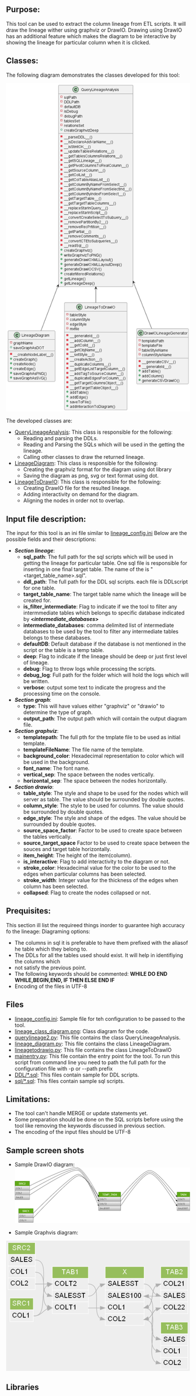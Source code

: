 ## Purpose:
This tool can be used to extract the column lineage from ETL scripts.
It will draw the lineage wither using graphviz or DrawIO.
Drawing using DrawIO has an additional feature which makes the diagram to
be interactive by showing the lineage for particular column when it is clicked.

## Classes:
The following diagram demonstrates the classes developed for this tool:

![class diagram](images/lineage_class_diagram.png)

The developed classes are:
- [QueryLineageAnalysis](code/querylineage2.py):
This class is responsible for the following:
  * Reading and parsing the DDLs.
  * Reading and Parsing the SQLs which will be used in the getting the lineage.
  * Calling other classes to draw the returned lineage.
- [LineageDiagram](code/lineage_diagram.py): 
This class is responsible for the following:
  * Creating the graphviz format for the diagram using dot library
  * Saving the diagram as png, svg or text format using dot.
- [LineageToDrawIO](code/lineagetodrawio.py):
This class is responsible for the following:
  * Creating DrawIO file for the resulted lineage.
  * Adding interactivity on demand for the diagram.
  * Aligning the nodes in order not to overlap.

## Input file description:
The input for this tool is an ini file similar to [lineage_config.ini](config/lineage_config.ini)
Below are the possible fields and their descriptions:
- **_Section lineage_**:
  * **sql_path**: The full path for the sql scripts which will be used in 
  getting the lineage for particular table. One sql file is responsible 
  for inserting in one final target table. The name of the is "<target_table_name>.sql". 
  * **ddl_path**: The full path for the DDL sql scripts. each file is DDLscript for one table.
  * **target_table_name**: The target table name which the lineage will be created for.
  * **is_filter_intermediate**: Flag to indicate if we the tool to filter any intermmediate tables
  which belongs to specific database indicated by **<_intermediate_databases_>**
  * **intermediate_databases**: comma delimited list of intermediate databases 
  to be used by the tool to filter any intermediate tables belongs to these databases.
  * **defaultDB**: Default database if the database is not mentioned in the script or the table
  is a temp table.
  * **deep**: Flag to indicate if the lineage should be deep or just first level of lineage.
  * **debug**: Flag to throw logs while processing the scripts.
  * **debug_log**: Full path for the folder which will hold the logs which will be written.
  * **verbose**: output some text to indicate the progress and the processing time on the console.
- **_Section graph_**:
  * **type**: This will have values either "graphviz" or "drawio" to determine the type of graph.
  * **output_path**: The output path which will contain the output diagram file.
- **_Section graphviz_**:
  * **templatepath**: The full pth for the tmplate file to be used as initial template.
  * **templateFileName**: The file name of the template.
  * **background_color**: Hexadecimal representation to color which will be used in the background.
  * **font_name**: The font name.
  * **vertical_sep**: The space between the nodes vertically.
  * **horizontal_sep**: The space between the nodes horizontally.
- **_Section drawio_**:
  * **table_style**: The style and shape to be used for the nodes which will server as table. 
  The value should be surrounded by double quotes.
  * **column_style**: The style to be used for columns. The value should be surrounded 
  by double quotes. 
  * **edge_style**: The style and shape of the edges. The value should be surrounded 
  by double quotes.
  * **source_space_factor**: Factor to be used to create space between the tables vertically.
  * **source_target_space** Factor to be used to create space between the souces and
  target table horizontally.
  * **item_height**: The height of the item(column).
  * **is_interactive**: Flag to add interactivity to the diagram or not.
  * **stroke_color**: Hexadecimal value for the color to be used to the 
  edges when particular columns has been selected.
  * **stroke_width**: Integer value for the thickness of the edges when column has been selected.
  * **collapsed**: Flag to create the nodes collapsed or not.

## Prequisites:
This section ill list  the requireed things inorder to guarantee high accuracy fo the lineage:
Diagraming options:
- The columns in sql it is preferable to have them prefixed with the aliasof he table which they 
belong to.
- The DDLs for all the tables used should exist. It will help in identifiying the columns which
- not satisfy the previous point.
- The following keywords should be commented: **WHILE DO END WHILE,BEGIN,END, IF THEN ELSE END IF**
- Encoding of the files in UTF-8
## Files
 - [lineage_config.ini](./config/lineage_config.ini): Sample file for teh configuration to be passed to the tool.
 - [lineage_class_diagram.png](./images/lineage_class_diagram.png): Class diagram for the code.
 - [querylineage2.py](./code/querylineage2.py): This file contains the class QueryLineageAnalysis.
 - [lineage_diagram.py](./code/lineage_diagram.py): This file contains the class LineageDiagram.
 - [lineagetodrawio.py](./code/lineagetodrawio.py): This file contains the class LineageToDrawIO
 - [mainentry.py](./code/mainentry.py): This file contain the entry point for the tool.
To run this script from command line you need to path the full path for the configuration 
file with -p or --path prefix
 - [DDL/*.sql](./DDL/*.sql): This files contain sample for DDL scripts.
 - [sql/*.sql](./sql/*.sql): This files contain sample sql scripts.

## Limitations:
- The tool can't handle MERGE or update statements yet.
- Some preparation should be done on the SQL scripts before using the tool like removing 
the keywords discussed in previous section.
- The encoding of the input files should be UTF-8

## Sample screen shots
* Sample DrawIO diagram:
![class diagram](images/Sample_drawio.png)

* Sample Graphvis diagram:

![class diagram](images/Tab3.png)
 
## Libraries